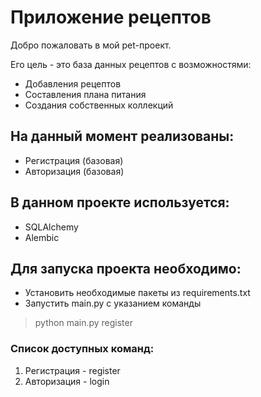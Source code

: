 # Приложение рецептов

Добро пожаловать в мой pet-проект. 

Его цель - это база данных рецептов с возможностями:

- Добавления рецептов
- Составления плана питания
- Создания собственных коллекций

## На данный момент реализованы:

- Регистрация (базовая)
- Авторизация (базовая)

## В данном проекте используется:

- SQLAlchemy
- Alembic

## Для запуска проекта необходимо:

- Установить необходимые пакеты из requirements.txt
- Запустить main.py c указанием команды

> python main.py register

### Список доступных команд:

1. Регистрация - register
2. Авторизация - login
